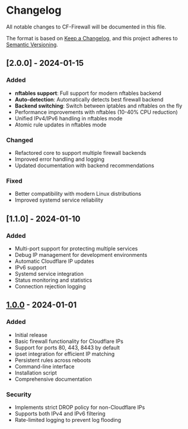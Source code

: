 # Changelog

All notable changes to CF-Firewall will be documented in this file.

The format is based on [Keep a Changelog](https://keepachangelog.com/en/1.0.0/),
and this project adheres to [Semantic Versioning](https://semver.org/spec/v2.0.0.html).

## [2.0.0] - 2024-01-15

### Added
- **nftables support**: Full support for modern nftables backend
- **Auto-detection**: Automatically detects best firewall backend
- **Backend switching**: Switch between iptables and nftables on the fly
- Performance improvements with nftables (10-40% CPU reduction)
- Unified IPv4/IPv6 handling in nftables mode
- Atomic rule updates in nftables mode

### Changed
- Refactored core to support multiple firewall backends
- Improved error handling and logging
- Updated documentation with backend recommendations

### Fixed
- Better compatibility with modern Linux distributions
- Improved systemd service reliability

## [1.1.0] - 2024-01-10

### Added
- Multi-port support for protecting multiple services
- Debug IP management for development environments
- Automatic Cloudflare IP updates
- IPv6 support
- Systemd service integration
- Status monitoring and statistics
- Connection rejection logging

## [1.0.0] - 2024-01-01

### Added
- Initial release
- Basic firewall functionality for Cloudflare IPs
- Support for ports 80, 443, 8443 by default
- ipset integration for efficient IP matching
- Persistent rules across reboots
- Command-line interface
- Installation script
- Comprehensive documentation

### Security
- Implements strict DROP policy for non-Cloudflare IPs
- Supports both IPv4 and IPv6 filtering
- Rate-limited logging to prevent log flooding

[Unreleased]: https://github.com/axiilay/cf-firewall/compare/v1.0.0...HEAD
[1.0.0]: https://github.com/axiilay/cf-firewall/releases/tag/v1.0.0
